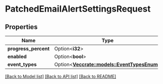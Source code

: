 # PatchedEmailAlertSettingsRequest

## Properties

Name | Type | Description | Notes
------------ | ------------- | ------------- | -------------
**progress_percent** | Option<**i32**> |  | [optional]
**enabled** | Option<**bool**> |  | [optional]
**event_types** | Option<[**Vec<crate::models::EventTypesEnum>**](EventTypesEnum.md)> |  | [optional]

[[Back to Model list]](../README.md#documentation-for-models) [[Back to API list]](../README.md#documentation-for-api-endpoints) [[Back to README]](../README.md)


